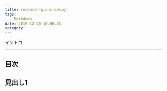 ```yaml
---
title: research-plans-design
tags:
  - Markdown
date: 2019-12-20 10:06:55
category:
---
```


イントロ

<!-- more -->

---

## 目次

<!-- toc -->

## 見出し1
